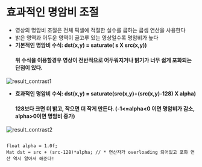 효과적인 명암비 조절
==========================
* 영상의 명암비 조절은 전체 픽셀에 적절한 실수를 곱하는 곱셈 연산을 사용한다
* 밝은 영역과 어두운 영역이 골고루 있는 영상일수록 명암비가 높다
* **기본적인 명암비 수식: dst(x,y) = saturate( s X src(x,y))**
  #### 위 수식을 이용할경우 영상이 전반적으로 어두워지거나 밝기가 너무 쉽게 포화되는 단점이 있다.
![result_contrast1](https://user-images.githubusercontent.com/50229148/106914731-a5173580-6748-11eb-8119-834f292de8cb.JPG)
* **효과적인 명암비 수식: dst(x,y) = saturate(src(x,y)+(src(x,y)-128) X alpha)**
  #### 128보다 크면 더 밝고, 작으면 더 작게 만든다. (-1<=alpha<0 이면 명암비가 감소, alpha>0이면 명암비 증가)
![result_contrast2](https://user-images.githubusercontent.com/50229148/106914739-a7798f80-6748-11eb-949c-f9a44457acb2.JPG)
<pre><code>
float alpha = 1.0f;
Mat dst = src + (src-128)*alpha; // * 연산자가 overloading 되어있고 포화 연산 역시 알아서 해준다!
</code></pre>
